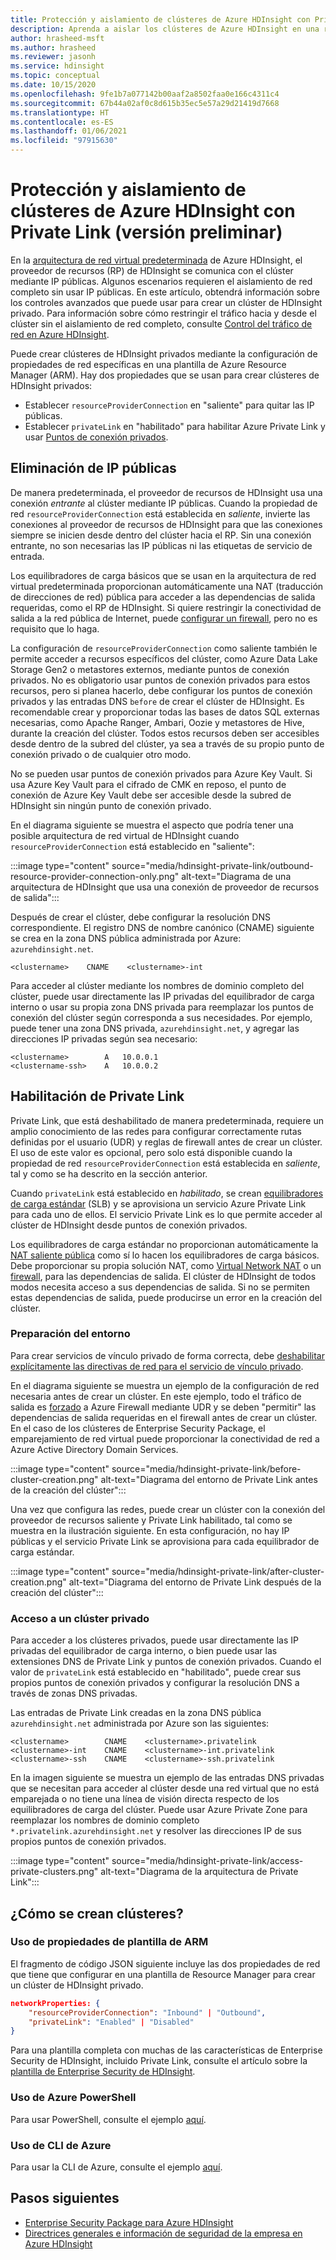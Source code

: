 ```yaml
---
title: Protección y aislamiento de clústeres de Azure HDInsight con Private Link (versión preliminar)
description: Aprenda a aislar los clústeres de Azure HDInsight en una red virtual mediante Azure Private Link.
author: hrasheed-msft
ms.author: hrasheed
ms.reviewer: jasonh
ms.service: hdinsight
ms.topic: conceptual
ms.date: 10/15/2020
ms.openlocfilehash: 9fe1b7a077142b00aaf2a8502faa0e166c4311c4
ms.sourcegitcommit: 67b44a02af0c8d615b35ec5e57a29d21419d7668
ms.translationtype: HT
ms.contentlocale: es-ES
ms.lasthandoff: 01/06/2021
ms.locfileid: "97915630"
---
```

# <a name="secure-and-isolate-azure-hdinsight-clusters-with-private-link-preview"></a>Protección y aislamiento de clústeres de Azure HDInsight con Private Link (versión preliminar)

En la [arquitectura de red virtual predeterminada](./hdinsight-virtual-network-architecture.md) de Azure HDInsight, el proveedor de recursos (RP) de HDInsight se comunica con el clúster mediante IP públicas. Algunos escenarios requieren el aislamiento de red completo sin usar IP públicas. En este artículo, obtendrá información sobre los controles avanzados que puede usar para crear un clúster de HDInsight privado. Para información sobre cómo restringir el tráfico hacia y desde el clúster sin el aislamiento de red completo, consulte [Control del tráfico de red en Azure HDInsight](./control-network-traffic.md).

Puede crear clústeres de HDInsight privados mediante la configuración de propiedades de red específicas en una plantilla de Azure Resource Manager (ARM). Hay dos propiedades que se usan para crear clústeres de HDInsight privados:

* Establecer `resourceProviderConnection` en "saliente" para quitar las IP públicas.
* Establecer `privateLink` en "habilitado" para habilitar Azure Private Link y usar [Puntos de conexión privados](../private-link/private-endpoint-overview.md).

## <a name="remove-public-ip-addresses"></a>Eliminación de IP públicas

De manera predeterminada, el proveedor de recursos de HDInsight usa una conexión *entrante* al clúster mediante IP públicas. Cuando la propiedad de red `resourceProviderConnection` está establecida en *saliente*, invierte las conexiones al proveedor de recursos de HDInsight para que las conexiones siempre se inicien desde dentro del clúster hacia el RP. Sin una conexión entrante, no son necesarias las IP públicas ni las etiquetas de servicio de entrada.

Los equilibradores de carga básicos que se usan en la arquitectura de red virtual predeterminada proporcionan automáticamente una NAT (traducción de direcciones de red) pública para acceder a las dependencias de salida requeridas, como el RP de HDInsight. Si quiere restringir la conectividad de salida a la red pública de Internet, puede [configurar un firewall](./hdinsight-restrict-outbound-traffic.md), pero no es requisito que lo haga.

La configuración de `resourceProviderConnection` como saliente también le permite acceder a recursos específicos del clúster, como Azure Data Lake Storage Gen2 o metastores externos, mediante puntos de conexión privados. No es obligatorio usar puntos de conexión privados para estos recursos, pero si planea hacerlo, debe configurar los puntos de conexión privados y las entradas DNS `before` de crear el clúster de HDInsight. Es recomendable crear y proporcionar todas las bases de datos SQL externas necesarias, como Apache Ranger, Ambari, Oozie y metastores de Hive, durante la creación del clúster. Todos estos recursos deben ser accesibles desde dentro de la subred del clúster, ya sea a través de su propio punto de conexión privado o de cualquier otro modo.

No se pueden usar puntos de conexión privados para Azure Key Vault. Si usa Azure Key Vault para el cifrado de CMK en reposo, el punto de conexión de Azure Key Vault debe ser accesible desde la subred de HDInsight sin ningún punto de conexión privado.

En el diagrama siguiente se muestra el aspecto que podría tener una posible arquitectura de red virtual de HDInsight cuando `resourceProviderConnection` está establecido en "saliente":

:::image type="content" source="media/hdinsight-private-link/outbound-resource-provider-connection-only.png" alt-text="Diagrama de una arquitectura de HDInsight que usa una conexión de proveedor de recursos de salida":::

Después de crear el clúster, debe configurar la resolución DNS correspondiente. El registro DNS de nombre canónico (CNAME) siguiente se crea en la zona DNS pública administrada por Azure: `azurehdinsight.net`.

```dns
<clustername>    CNAME    <clustername>-int
```

Para acceder al clúster mediante los nombres de dominio completo del clúster, puede usar directamente las IP privadas del equilibrador de carga interno o usar su propia zona DNS privada para reemplazar los puntos de conexión del clúster según corresponda a sus necesidades. Por ejemplo, puede tener una zona DNS privada, `azurehdinsight.net`, y agregar las direcciones IP privadas según sea necesario:

```dns
<clustername>        A   10.0.0.1
<clustername-ssh>    A   10.0.0.2
```

## <a name="enable-private-link"></a>Habilitación de Private Link

Private Link, que está deshabilitado de manera predeterminada, requiere un amplio conocimiento de las redes para configurar correctamente rutas definidas por el usuario (UDR) y reglas de firewall antes de crear un clúster. El uso de este valor es opcional, pero solo está disponible cuando la propiedad de red `resourceProviderConnection` está establecida en *saliente*, tal y como se ha descrito en la sección anterior.

Cuando `privateLink` está establecido en *habilitado*, se crean [equilibradores de carga estándar](../load-balancer/load-balancer-overview.md) (SLB) y se aprovisiona un servicio Azure Private Link para cada uno de ellos. El servicio Private Link es lo que permite acceder al clúster de HDInsight desde puntos de conexión privados.

Los equilibradores de carga estándar no proporcionan automáticamente la [NAT saliente pública](../load-balancer/load-balancer-outbound-connections.md) como sí lo hacen los equilibradores de carga básicos. Debe proporcionar su propia solución NAT, como [Virtual Network NAT](../virtual-network/nat-overview.md) o un [firewall](./hdinsight-restrict-outbound-traffic.md), para las dependencias de salida. El clúster de HDInsight de todos modos necesita acceso a sus dependencias de salida. Si no se permiten estas dependencias de salida, puede producirse un error en la creación del clúster.

### <a name="prepare-your-environment"></a>Preparación del entorno

Para crear servicios de vínculo privado de forma correcta, debe [deshabilitar explícitamente las directivas de red para el servicio de vínculo privado](../private-link/disable-private-link-service-network-policy.md).

En el diagrama siguiente se muestra un ejemplo de la configuración de red necesaria antes de crear un clúster. En este ejemplo, todo el tráfico de salida es [forzado](../firewall/forced-tunneling.md) a Azure Firewall mediante UDR y se deben "permitir" las dependencias de salida requeridas en el firewall antes de crear un clúster. En el caso de los clústeres de Enterprise Security Package, el emparejamiento de red virtual puede proporcionar la conectividad de red a Azure Active Directory Domain Services.

:::image type="content" source="media/hdinsight-private-link/before-cluster-creation.png" alt-text="Diagrama del entorno de Private Link antes de la creación del clúster":::

Una vez que configura las redes, puede crear un clúster con la conexión del proveedor de recursos saliente y Private Link habilitado, tal como se muestra en la ilustración siguiente. En esta configuración, no hay IP públicas y el servicio Private Link se aprovisiona para cada equilibrador de carga estándar.

:::image type="content" source="media/hdinsight-private-link/after-cluster-creation.png" alt-text="Diagrama del entorno de Private Link después de la creación del clúster":::

### <a name="access-a-private-cluster"></a>Acceso a un clúster privado

Para acceder a los clústeres privados, puede usar directamente las IP privadas del equilibrador de carga interno, o bien puede usar las extensiones DNS de Private Link y puntos de conexión privados. Cuando el valor de `privateLink` está establecido en "habilitado", puede crear sus propios puntos de conexión privados y configurar la resolución DNS a través de zonas DNS privadas.

Las entradas de Private Link creadas en la zona DNS pública `azurehdinsight.net` administrada por Azure son las siguientes:

```dns
<clustername>        CNAME    <clustername>.privatelink
<clustername>-int    CNAME    <clustername>-int.privatelink
<clustername>-ssh    CNAME    <clustername>-ssh.privatelink
```

En la imagen siguiente se muestra un ejemplo de las entradas DNS privadas que se necesitan para acceder al clúster desde una red virtual que no está emparejada o no tiene una línea de visión directa respecto de los equilibradores de carga del clúster. Puede usar Azure Private Zone para reemplazar los nombres de dominio completo `*.privatelink.azurehdinsight.net` y resolver las direcciones IP de sus propios puntos de conexión privados.

:::image type="content" source="media/hdinsight-private-link/access-private-clusters.png" alt-text="Diagrama de la arquitectura de Private Link":::

## <a name="how-to-create-clusters"></a>¿Cómo se crean clústeres?
### <a name="use-arm-template-properties"></a>Uso de propiedades de plantilla de ARM

El fragmento de código JSON siguiente incluye las dos propiedades de red que tiene que configurar en una plantilla de Resource Manager para crear un clúster de HDInsight privado.

```json
networkProperties: {
    "resourceProviderConnection": "Inbound" | "Outbound",
    "privateLink": "Enabled" | "Disabled"
}
```

Para una plantilla completa con muchas de las características de Enterprise Security de HDInsight, incluido Private Link, consulte el artículo sobre la [plantilla de Enterprise Security de HDInsight](https://github.com/Azure-Samples/hdinsight-enterprise-security/tree/main/ESP-HIB-PL-Template).

### <a name="use-azure-powershell"></a>Uso de Azure PowerShell

Para usar PowerShell, consulte el ejemplo [aquí](/powershell/module/az.hdinsight/new-azhdinsightcluster?view=azps-5.1.0#example-4--create-an-azure-hdinsight-cluster-with-relay-outbound-and-private-link-feature).

### <a name="use-azure-cli"></a>Uso de CLI de Azure
Para usar la CLI de Azure, consulte el ejemplo [aquí](/cli/azure/hdinsight?view=azure-cli-latest#az_hdinsight_create-examples).

## <a name="next-steps"></a>Pasos siguientes

* [Enterprise Security Package para Azure HDInsight](enterprise-security-package.md)
* [Directrices generales e información de seguridad de la empresa en Azure HDInsight](./domain-joined/general-guidelines.md)
